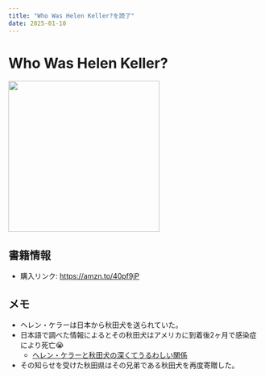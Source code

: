 ```yaml
---
title: "Who Was Helen Keller?を読了"
date: 2025-01-10
---
```

# Who Was Helen Keller?
[<img src="https://m.media-amazon.com/images/I/91vJ8F-5VWL._SL1500_.jpg" width="300">](https://amzn.to/40pf9jP)
## 書籍情報
- 購入リンク: <https://amzn.to/40pf9jP>
## メモ
- ヘレン・ケラーは日本から秋田犬を送られていた。
- 日本語で調べた情報によるとその秋田犬はアメリカに到着後2ヶ月で感染症により死亡😭
	- [ヘレン・ケラーと秋田犬の深くてうるわしい関係](https://akitainu-news.com/archives/935)
- その知らせを受けた秋田県はその兄弟である秋田犬を再度寄贈した。